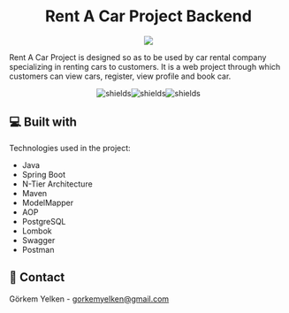 <h1 align="center" id="title">Rent A Car Project Backend</h1>

<p align="center">
  <img src="https://user-images.githubusercontent.com/60850092/189976787-93286ac4-8e57-4019-99c4-7194bdc78491.png">
</p>
  
<p>Rent A Car Project is designed so as to be used by car rental company specializing in renting cars to customers. It is a web project through which customers can view cars, register, view profile and book car.</p>

<p align="center"><img src="https://img.shields.io/github/issues/gorkemyelken/RentACar-Backend" alt="shields"><img src="https://img.shields.io/github/forks/gorkemyelken/RentACar-Backend" alt="shields"><img src="https://img.shields.io/github/stars/gorkemyelken/RentACar-Backend" alt="shields"></p>

  
  
<h2>💻 Built with</h2>

Technologies used in the project:

*   Java
*   Spring Boot
*   N-Tier Architecture
*   Maven
*   ModelMapper
*   AOP 
*   PostgreSQL
*   Lombok
*   Swagger
*   Postman

<h2>📧 Contact</h2>

Görkem Yelken - [gorkemyelken@gmail.com](mailto:gorkemyelken@gmail.com)

